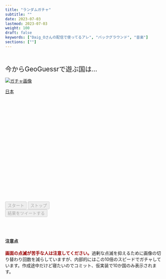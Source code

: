 ```yaml
---
title: "ランダムガチャ"
subtitle: ""
date: 2023-07-03
lastmod: 2023-07-03
weight: 100
draft: false
keywords: ["Daig_Oさんの配信で使ってるアレ", "バックグラウンド", "音楽"]
sections: [""]
---
```


<br><br>
<span style="font-size:1.5em;">今からGeoGuessrで遊ぶ国は...</span>
<br>

<div style="width:100%;height:400px;">
<p><a id="gachaLink1" href="#" target="_blank"><img id="gachaImage" src="https://geopinning.space/flags/JP.svg" alt="ガチャ画像"></a></p>
<p id="gachaText"><a id="gachaLink2" href="https://geopinning.space/rule/asia/japan/" target="_blank">日本</a></p>
</div>

<div class="googlemap-if button-list">
<button id="startButton" class="buttonRound" onclick="startGacha()" disabled>スタート</button>
<button id="stopButton" class="buttonRound" onclick="stopGacha()" disabled>ストップ</button>
</div>

<div class="googlemap-if button-list">
<button id="tweetButton" class="buttonRound" onclick="tweetResult()" disabled>結果をツイートする</button>
</div>

<br><br>

<script>
var items = [
    { image: "https://geopinning.space/flags/IN.svg", text: "インド", link: "https://geopinning.space/rule/asia/india/" },
    { image: "https://geopinning.space/flags/JP.svg", text: "日本", link: "https://geopinning.space/rule/asia/japan/" },
    { image: "https://geopinning.space/flags/US.svg", text: "アメリカ", link: "https://geopinning.space/rule/n_america/usa/" },
    { image: "https://geopinning.space/flags/AR.svg", text: "アルゼンチン", link: "https://geopinning.space/rule/cs_america/argentina/" },
    { image: "https://geopinning.space/flags/ID.svg", text: "インドネシア", link: "https://geopinning.space/rule/asia/indonesia/" },
    { image: "https://geopinning.space/flags/CA.svg", text: "カナダ", link: "https://geopinning.space/rule/n_america/canada/" },
    { image: "https://geopinning.space/flags/BT.svg", text: "ブータン", link: "https://geopinning.space/rule/asia/bhutan/" },
    { image: "https://geopinning.space/flags/RU.svg", text: "ロシア", link: "https://geopinning.space/rule/asia/russia/" },
    { image: "https://geopinning.space/flags/ML.svg", text: "マリ共和国", link: "https://geopinning.space/rule/africa/mali/" },
    { image: "https://geopinning.space/flags/BR.svg", text: "ブラジル", link: "https://geopinning.space/rule/cs_america/brazil/" },
    { image: "https://geopinning.space/flags/MX.svg", text: "メキシコ", link: "https://geopinning.space/rule/n_america/mexico/" },
    { image: "https://geopinning.space/flags/MX.svg", text: "メキシコ", link: "https://geopinning.space/rule/n_america/mexico/" },
];

var intervalId;
var gachaImage = document.getElementById("gachaImage");
var gachaText = document.getElementById("gachaText");
var gachaLink1 = document.getElementById("gachaLink1");
var gachaLink2 = document.getElementById("gachaLink2");
var startButton = document.getElementById("startButton");
var stopButton = document.getElementById("stopButton");
var tweetButton = document.getElementById("tweetButton");
startButton.disabled = false;
stopButton.disabled = true;
var currentIndex = 0;

function startGacha(forceChangeImg = false) {
    startButton.disabled = true;
    stopButton.disabled = false;
    intervalId = setInterval(function() {
    currentIndex = (currentIndex + 1) % items.length;
    if (Math.floor(Math.random() * 10)%10 == 0) {
        gachaImage.src = items[currentIndex].image;
    }
    gachaLink1.href = items[currentIndex].link;
    gachaLink2.href = items[currentIndex].link;
    gachaLink2.textContent = items[currentIndex].text;
    }, 20);
}
function stopGacha() {
    gachaImage.src = items[currentIndex].image;
    startButton.disabled = false;
    stopButton.disabled = true;
    tweetButton.disabled = false;
    clearInterval(intervalId);
}

function tweetResult() {
    var text = encodeURIComponent("ガチャの結果: " + gachaText.textContent);
    //var url = encodeURIComponent(gachaLink1.href);
    var url = encodeURIComponent("https://geopinning.space/web/tools/");
    var tweetUrl = "https://twitter.com/intent/tweet?text=" + text + "&url=" + url;
    window.open(tweetUrl);
}
</script>

#### 注意点
<span style="font-weight:bold;color:#990000;">画面の点滅が苦手な人は注意してください。</span>過剰な点滅を抑えるために画像の切り替わり回数を減らしていますが、内部的にはこの10倍のスピードでガチャしています。作成途中だけど寝たいのでコミット、仮実装で10か国のみ表示されます。